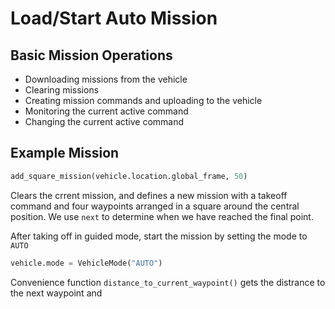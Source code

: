 # Load/Start Auto Mission
## Basic Mission Operations
* Downloading missions from the vehicle
* Clearing missions
* Creating mission commands and uploading to the vehicle
* Monitoring the current active command
* Changing the current active command

## Example Mission
```Python
add_square_mission(vehicle.location.global_frame, 50)
```
Clears the crrent mission, and defines a new mission with a takeoff command and four waypoints arranged in a square around the central position. We use `next` to determine when we have reached the final point. 

After taking off in guided mode, start the mission by setting the mode to `AUTO`

```Python
vehicle.mode = VehicleMode("AUTO")
```

Convenience function `distance_to_current_waypoint()` gets the distrance to the next waypoint and 
